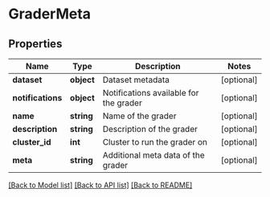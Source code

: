 # GraderMeta

## Properties
Name | Type | Description | Notes
------------ | ------------- | ------------- | -------------
**dataset** | **object** | Dataset metadata | [optional] 
**notifications** | **object** | Notifications available for the grader | [optional] 
**name** | **string** | Name of the grader | [optional] 
**description** | **string** | Description of the grader | [optional] 
**cluster_id** | **int** | Cluster to run the grader on | [optional] 
**meta** | **string** | Additional meta data of the grader | [optional] 

[[Back to Model list]](../README.md#documentation-for-models) [[Back to API list]](../README.md#documentation-for-api-endpoints) [[Back to README]](../README.md)


